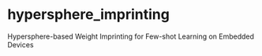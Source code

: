 # hypersphere_imprinting
Hypersphere-based Weight Imprinting for Few-shot Learning on Embedded Devices
